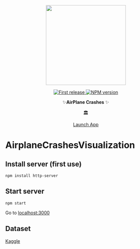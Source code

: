 <div align="center">
  <p>
  <img src="http://payload344.cargocollective.com/1/0/9521/9181181/planenew-01_670.png" width="250" />
  </p>
  <p>
    <a href="">
      <img alt="First release" src="https://img.shields.io/badge/release-v1.0-brightgreen.svg" />
    </a>
    <a href="https://www.npmjs.com/package/npm">
      <img alt="NPM version" src="https://img.shields.io/npm/v/npm.svg" />
    </a>
  </p>

  <p>
    ✨<strong>AirPlane Crashes</strong>  ✨
  </p>

  <p>🏛</p>

  <p>
    <a href="">
      Launch App
    </a>
  </p>
</div>

# AirplaneCrashesVisualization

## Install server (first use)
`npm install http-server`

## Start server
`npm start`

Go to [localhost:3000](http://localhost:3000)

## Dataset

[Kaggle](https://www.kaggle.com/saurograndi/airplane-crashes-since-1908/data)
